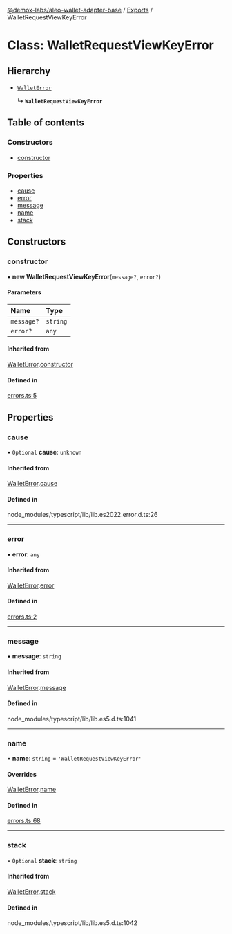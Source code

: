 [@demox-labs/aleo-wallet-adapter-base](../README.md) / [Exports](../modules.md) / WalletRequestViewKeyError

# Class: WalletRequestViewKeyError

## Hierarchy

- [`WalletError`](WalletError.md)

  ↳ **`WalletRequestViewKeyError`**

## Table of contents

### Constructors

- [constructor](WalletRequestViewKeyError.md#constructor)

### Properties

- [cause](WalletRequestViewKeyError.md#cause)
- [error](WalletRequestViewKeyError.md#error)
- [message](WalletRequestViewKeyError.md#message)
- [name](WalletRequestViewKeyError.md#name)
- [stack](WalletRequestViewKeyError.md#stack)

## Constructors

### constructor

• **new WalletRequestViewKeyError**(`message?`, `error?`)

#### Parameters

| Name | Type |
| :------ | :------ |
| `message?` | `string` |
| `error?` | `any` |

#### Inherited from

[WalletError](WalletError.md).[constructor](WalletError.md#constructor)

#### Defined in

[errors.ts:5](https://github.com/demox-labs/leo-wallet-adapter/blob/e633661/packages/core/base/errors.ts#L5)

## Properties

### cause

• `Optional` **cause**: `unknown`

#### Inherited from

[WalletError](WalletError.md).[cause](WalletError.md#cause)

#### Defined in

node_modules/typescript/lib/lib.es2022.error.d.ts:26

___

### error

• **error**: `any`

#### Inherited from

[WalletError](WalletError.md).[error](WalletError.md#error)

#### Defined in

[errors.ts:2](https://github.com/demox-labs/leo-wallet-adapter/blob/e633661/packages/core/base/errors.ts#L2)

___

### message

• **message**: `string`

#### Inherited from

[WalletError](WalletError.md).[message](WalletError.md#message)

#### Defined in

node_modules/typescript/lib/lib.es5.d.ts:1041

___

### name

• **name**: `string` = `'WalletRequestViewKeyError'`

#### Overrides

[WalletError](WalletError.md).[name](WalletError.md#name)

#### Defined in

[errors.ts:68](https://github.com/demox-labs/leo-wallet-adapter/blob/e633661/packages/core/base/errors.ts#L68)

___

### stack

• `Optional` **stack**: `string`

#### Inherited from

[WalletError](WalletError.md).[stack](WalletError.md#stack)

#### Defined in

node_modules/typescript/lib/lib.es5.d.ts:1042
